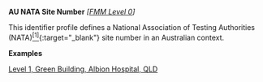 **AU NATA Site Number**  *[[FMM Level 0](guidance.html)]*

This identifier profile defines a National Association of Testing Authorities (NATA)[<sup>[1]</sup>](https://www.nata.com.au/){:target="_blank"} site number in an Australian context.

**Examples**

[Level 1, Green Building, Albion Hospital, QLD](Location-example2.html)